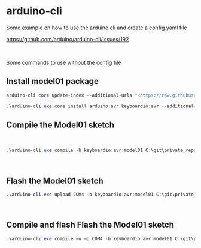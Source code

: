 # arduino-cli


Some example on how to use the arduino cli and create a config.yaml file

<https://github.com/arduino/arduino-cli/issues/192>

 

Some commands to use without the config file

## Install model01 package
```ps1
arduino-cli core update-index --additional-urls "<https://raw.githubusercontent.com/keyboardio/boardsmanager/master/package_keyboardio_index.json>"

.\arduino-cli.exe core install arduino:avr keyboardio:avr --additional-urls <https://raw.githubusercontent.com/keyboardio/boardsmanager/master/package_keyboardio_index.json>
```

## Compile the Model01 sketch
 
```ps1
.\arduino-cli.exe compile -b keyboardio:avr:model01 C:\git\private_repos\Model01-Firmware
```
 
## Flash the Model01 sketch

```ps1
.\arduino-cli.exe upload COM4 -b keyboardio:avr:model01 C:\git\private_repos\Model01-Firmware
```
 
## Compile and flash Flash the Model01 sketch

```ps1
.\arduino-cli.exe compile –u –p COM4 -b keyboardio:avr:model01 C:\git\private_repos\Model01-Firmware
```
 

 

 

 
